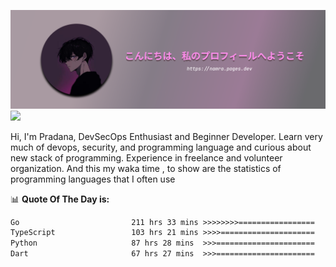 ![banner](.github/profile-markdown.png)
<img src="https://user-images.githubusercontent.com/73097560/115834477-dbab4500-a447-11eb-908a-139a6edaec5c.gif"></p>

Hi, I'm Pradana, DevSecOps Enthusiast and Beginner Developer. Learn very much of devops, security, and programming language and curious about new stack of programming. Experience in freelance and volunteer organization. And this my waka time , to show are the statistics of programming languages that I often use

📊 **Quote Of The Day is:**
<!--START_SECTION:waka-->

```txt
Go                         211 hrs 33 mins >>>>>>>>=================   31.59 %
TypeScript                 103 hrs 21 mins >>>>=====================   15.43 %
Python                     87 hrs 28 mins  >>>======================   13.06 %
Dart                       67 hrs 27 mins  >>>======================   10.07 %
```

<!--END_SECTION:waka-->
